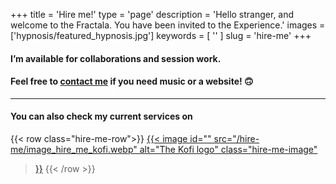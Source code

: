+++
title = 'Hire me!'
type = 'page'
description = 'Hello stranger, and welcome to the Fractala. You have been invited to the Experience.'
images = ['hypnosis/featured_hypnosis.jpg']
keywords = [ '' ]
slug = 'hire-me'
+++

#### I’m available for collaborations and session work.
#### Feel free to **[contact me](/contacts/)** if you need music or a website! 🙃

---

#### You can also check my current services on

{{< row class="hire-me-row">}}
<a href="https://ko-fi.com/luca_mancini_drummer/commissions" target="_blank" rel="noopener noreferrer">
{{< image
id=""
src="/hire-me/image_hire_me_kofi.webp"
alt="The Kofi logo"
class="hire-me-image"
>}}</a>
{{< /row >}}
